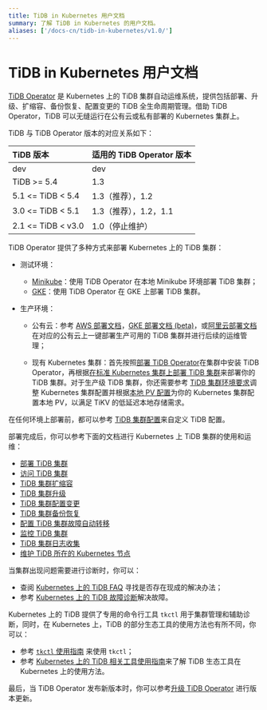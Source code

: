```yaml
---
title: TiDB in Kubernetes 用户文档
summary: 了解 TiDB in Kubernetes 的用户文档。
aliases: ['/docs-cn/tidb-in-kubernetes/v1.0/']
---
```


# TiDB in Kubernetes 用户文档

[TiDB Operator](https://github.com/pingcap/tidb-operator) 是 Kubernetes 上的 TiDB 集群自动运维系统，提供包括部署、升级、扩缩容、备份恢复、配置变更的 TiDB 全生命周期管理。借助 TiDB Operator，TiDB 可以无缝运行在公有云或私有部署的 Kubernetes 集群上。

TiDB 与 TiDB Operator 版本的对应关系如下：

| TiDB 版本 | 适用的 TiDB Operator 版本 |
|:---|:---|
| dev               | dev                 |
| TiDB >= 5.4       | 1.3                 |
| 5.1 <= TiDB < 5.4 | 1.3（推荐），1.2      |
| 3.0 <= TiDB < 5.1 | 1.3（推荐），1.2，1.1 |
| 2.1 <= TiDB < v3.0| 1.0（停止维护）       |

TiDB Operator 提供了多种方式来部署 Kubernetes 上的 TiDB 集群：

+ 测试环境：

    - [Minikube](deploy-tidb-from-kubernetes-minikube.md)：使用 TiDB Operator 在本地 Minikube 环境部署 TiDB 集群；
    - [GKE](deploy-tidb-from-kubernetes-gke.md)：使用 TiDB Operator 在 GKE 上部署 TiDB 集群。

+ 生产环境：

    - 公有云：参考 [AWS 部署文档](deploy-on-aws-eks.md)，[GKE 部署文档 (beta)](deploy-on-gcp-gke.md)，或[阿里云部署文档](deploy-on-alibaba-cloud.md)在对应的公有云上一键部署生产可用的 TiDB 集群并进行后续的运维管理；

    - 现有 Kubernetes 集群：首先按照[部署 TiDB Operator](deploy-tidb-operator.md)在集群中安装 TiDB Operator，再根据[在标准 Kubernetes 集群上部署 TiDB 集群](deploy-on-general-kubernetes.md)来部署你的 TiDB 集群。对于生产级 TiDB 集群，你还需要参考 [TiDB 集群环境要求](prerequisites.md)调整 Kubernetes 集群配置并根据[本地 PV 配置](configure-storage-class.md#本地-pv-配置)为你的 Kubernetes 集群配置本地 PV，以满足 TiKV 的低延迟本地存储需求。

在任何环境上部署前，都可以参考 [TiDB 集群配置](configure-a-tidb-cluster.md)来自定义 TiDB 配置。

部署完成后，你可以参考下面的文档进行 Kubernetes 上 TiDB 集群的使用和运维：

+ [部署 TiDB 集群](deploy-on-general-kubernetes.md)
+ [访问 TiDB 集群](access-tidb.md)
+ [TiDB 集群扩缩容](scale-a-tidb-cluster.md)
+ [TiDB 集群升级](upgrade-a-tidb-cluster.md#升级-tidb-版本)
+ [TiDB 集群配置变更](upgrade-a-tidb-cluster.md#更新-tidb-集群配置)
+ [TiDB 集群备份恢复](backup-and-restore-using-helm-charts.md)
+ [配置 TiDB 集群故障自动转移](use-auto-failover.md)
+ [监控 TiDB 集群](monitor-a-tidb-cluster.md)
+ [TiDB 集群日志收集](collect-tidb-logs.md)
+ [维护 TiDB 所在的 Kubernetes 节点](maintain-a-kubernetes-node.md)

当集群出现问题需要进行诊断时，你可以：

+ 查阅 [Kubernetes 上的 TiDB FAQ](faq.md) 寻找是否存在现成的解决办法；
+ 参考 [Kubernetes 上的 TiDB 故障诊断](troubleshoot.md)解决故障。

Kubernetes 上的 TiDB 提供了专用的命令行工具 `tkctl` 用于集群管理和辅助诊断，同时，在 Kubernetes 上，TiDB 的部分生态工具的使用方法也有所不同，你可以：

+ 参考 [`tkctl` 使用指南](use-tkctl.md) 来使用 `tkctl`；
+ 参考 [Kubernetes 上的 TiDB 相关工具使用指南](tidb-toolkit.md)来了解 TiDB 生态工具在 Kubernetes 上的使用方法。

最后，当 TiDB Operator 发布新版本时，你可以参考[升级 TiDB Operator](upgrade-tidb-operator.md) 进行版本更新。
